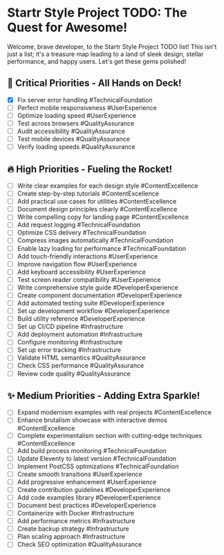 # Startr Style Project TODO: The Quest for Awesome!

Welcome, brave developer, to the Startr Style Project TODO list! This isn't just a list; it's a treasure map leading to a land of sleek design, stellar performance, and happy users. Let's get these gems polished!

## 🚨 Critical Priorities - All Hands on Deck!
- [x] Fix server error handling #TechnicalFoundation
- [ ] Perfect mobile responsiveness #UserExperience
- [ ] Optimize loading speed #UserExperience
- [ ] Test across browsers #QualityAssurance
- [ ] Audit accessibility #QualityAssurance
- [ ] Test mobile devices #QualityAssurance
- [ ] Verify loading speeds #QualityAssurance

## 🔥 High Priorities - Fueling the Rocket!
- [ ] Write clear examples for each design style #ContentExcellence
- [ ] Create step-by-step tutorials #ContentExcellence
- [ ] Add practical use cases for utilities #ContentExcellence
- [ ] Document design principles clearly #ContentExcellence
- [ ] Write compelling copy for landing page #ContentExcellence
- [ ] Add request logging #TechnicalFoundation
- [ ] Optimize CSS delivery #TechnicalFoundation
- [ ] Compress images automatically #TechnicalFoundation
- [ ] Enable lazy loading for performance #TechnicalFoundation
- [ ] Add touch-friendly interactions #UserExperience
- [ ] Improve navigation flow #UserExperience
- [ ] Add keyboard accessibility #UserExperience
- [ ] Test screen reader compatibility #UserExperience
- [ ] Write comprehensive style guide #DeveloperExperience
- [ ] Create component documentation #DeveloperExperience
- [ ] Add automated testing suite #DeveloperExperience
- [ ] Set up development workflow #DeveloperExperience
- [ ] Build utility reference #DeveloperExperience
- [ ] Set up CI/CD pipeline #Infrastructure
- [ ] Add deployment automation #Infrastructure
- [ ] Configure monitoring #Infrastructure
- [ ] Set up error tracking #Infrastructure
- [ ] Validate HTML semantics #QualityAssurance
- [ ] Check CSS performance #QualityAssurance
- [ ] Review code quality #QualityAssurance

## ✨ Medium Priorities - Adding Extra Sparkle!
- [ ] Expand modernism examples with real projects #ContentExcellence
- [ ] Enhance brutalism showcase with interactive demos #ContentExcellence
- [ ] Complete experimentalism section with cutting-edge techniques #ContentExcellence
- [ ] Add build process monitoring #TechnicalFoundation
- [ ] Update Eleventy to latest version #TechnicalFoundation
- [ ] Implement PostCSS optimizations #TechnicalFoundation
- [ ] Create smooth transitions #UserExperience
- [ ] Add progressive enhancement #UserExperience
- [ ] Create contribution guidelines #DeveloperExperience
- [ ] Add code examples library #DeveloperExperience
- [ ] Document best practices #DeveloperExperience
- [ ] Containerize with Docker #Infrastructure
- [ ] Add performance metrics #Infrastructure
- [ ] Create backup strategy #Infrastructure
- [ ] Plan scaling approach #Infrastructure
- [ ] Check SEO optimization #QualityAssurance

